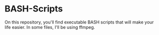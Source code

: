 # BASH-Scripts

On this repository, you'll find executable BASH scripts that will make your life easier. In some files, I'll be using ffmpeg.
